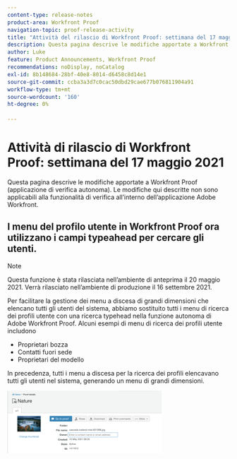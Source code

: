 ```yaml
---
content-type: release-notes
product-area: Workfront Proof
navigation-topic: proof-release-activity
title: "Attività del rilascio di Workfront Proof: settimana del 17 maggio 2021"
description: Questa pagina descrive le modifiche apportate a Workfront Proof (applicazione di verifica autonoma). Le modifiche qui descritte non sono applicabili alla funzionalità di verifica all’interno dell’applicazione Adobe Workfront.
author: Luke
feature: Product Announcements, Workfront Proof
recommendations: noDisplay, noCatalog
exl-id: 8b148684-28bf-40e8-8014-d6458c8d14e1
source-git-commit: ccba3a3d7c0cac50dbd29cae677b076811904a91
workflow-type: tm+mt
source-wordcount: '160'
ht-degree: 0%

---
```


# Attività di rilascio di Workfront Proof: settimana del 17 maggio 2021

Questa pagina descrive le modifiche apportate a Workfront Proof (applicazione di verifica autonoma). Le modifiche qui descritte non sono applicabili alla funzionalità di verifica all’interno dell’applicazione Adobe Workfront.

## I menu del profilo utente in Workfront Proof ora utilizzano i campi typeahead per cercare gli utenti.

>[!NOTE]
>
>Questa funzione è stata rilasciata nell’ambiente di anteprima il 20 maggio 2021. Verrà rilasciato nell’ambiente di produzione il 16 settembre 2021.

Per facilitare la gestione dei menu a discesa di grandi dimensioni che elencano tutti gli utenti del sistema, abbiamo sostituito tutti i menu di ricerca dei profili utente con una ricerca typehead nella funzione autonoma di Adobe Workfront Proof. Alcuni esempi di menu di ricerca dei profili utente includono

* Proprietari bozza
* Contatti fuori sede
* Proprietari del modello

In precedenza, tutti i menu a discesa per la ricerca dei profili elencavano tutti gli utenti nel sistema, generando un menu di grandi dimensioni.

![](assets/user-profile-typeahead-350x142.png)
